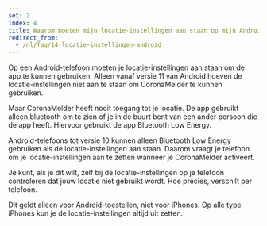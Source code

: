 ```yaml
---
set: 2
index: 4
title: Waarom moeten mijn locatie-instellingen aan staan op mijn Android-telefoon?
redirect_from: 
  - /nl/faq/14-locatie-instellingen-android
---
```

Op een Android-telefoon moeten je locatie-instellingen aan staan om de app te kunnen gebruiken. Alleen vanaf versie 11 van Android hoeven de locatie-instellingen niet aan te staan om CoronaMelder te kunnen gebruiken.

Maar CoronaMelder heeft nooit toegang tot je locatie. De app gebruikt alleen bluetooth om te zien of je in de buurt bent van een ander persoon die de app heeft. Hiervoor gebruikt de app Bluetooth Low Energy.

Android-telefoons tot versie 10 kunnen alleen Bluetooth Low Energy gebruiken als de locatie-instellingen aan staan. Daarom vraagt je telefoon om je locatie-instellingen aan te zetten wanneer je CoronaMelder activeert.

Je kunt, als je dit wilt, zelf bij de locatie-instellingen op je telefoon controleren dat jouw locatie niet gebruikt wordt. Hoe precies, verschilt per telefoon.

Dit geldt alleen voor Android-toestellen, niet voor iPhones. Op alle type iPhones kun je de locatie-instellingen altijd uit zetten.
